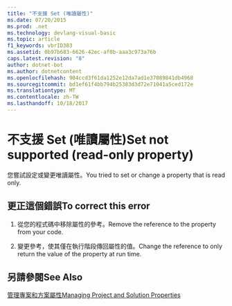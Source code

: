 ```yaml
---
title: "不支援 Set (唯讀屬性)"
ms.date: 07/20/2015
ms.prod: .net
ms.technology: devlang-visual-basic
ms.topic: article
f1_keywords: vbrID383
ms.assetid: 0b97b683-6626-42ec-af0b-aaa3c973a76b
caps.latest.revision: "8"
author: dotnet-bot
ms.author: dotnetcontent
ms.openlocfilehash: 904ccd3f61da1252e12da7ad1e37089841db4968
ms.sourcegitcommit: bd1ef61f4bb794b25383d3d72e71041a5ced172e
ms.translationtype: MT
ms.contentlocale: zh-TW
ms.lasthandoff: 10/18/2017
---
```

# <a name="set-not-supported-read-only-property"></a><span data-ttu-id="25810-102">不支援 Set (唯讀屬性)</span><span class="sxs-lookup"><span data-stu-id="25810-102">Set not supported (read-only property)</span></span>
<span data-ttu-id="25810-103">您嘗試設定或變更唯讀屬性。</span><span class="sxs-lookup"><span data-stu-id="25810-103">You tried to set or change a property that is read only.</span></span>  
  
## <a name="to-correct-this-error"></a><span data-ttu-id="25810-104">更正這個錯誤</span><span class="sxs-lookup"><span data-stu-id="25810-104">To correct this error</span></span>  
  
1.  <span data-ttu-id="25810-105">從您的程式碼中移除屬性的參考。</span><span class="sxs-lookup"><span data-stu-id="25810-105">Remove the reference to the property from your code.</span></span>  
  
2.  <span data-ttu-id="25810-106">變更參考，使其僅在執行階段傳回屬性的值。</span><span class="sxs-lookup"><span data-stu-id="25810-106">Change the reference to only return the value of the property at run time.</span></span>  
  
## <a name="see-also"></a><span data-ttu-id="25810-107">另請參閱</span><span class="sxs-lookup"><span data-stu-id="25810-107">See Also</span></span>  
 [<span data-ttu-id="25810-108">管理專案和方案屬性</span><span class="sxs-lookup"><span data-stu-id="25810-108">Managing Project and Solution Properties</span></span>](/visualstudio/ide/managing-project-and-solution-properties)
